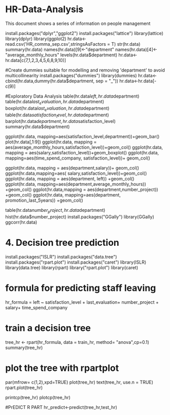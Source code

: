 # HR-Data-Analysis
This document shows a series of information on people management

install.packages("dplyr","ggplot2")
install.packages("lattice")
library(lattice)
library(dplyr)
library(ggplot2)
hr.data<-read.csv('HR_comma_sep.csv',stringsAsFactors = T)
str(hr.data)
summary(hr.data)
names(hr.data)[9]<-"department"
names(hr.data)[4]<-"average_monthly_hours"
levels(hr.data$department)
hr.data<-hr.data[c(7,1,2,3,4,5,6,8,9,10)]

#Create dummies suitable for modelling and removing 'department' to avoid multicollinearity
install.packages("dummies")
library(dummies)
hr.data<-cbind(hr.data,dummy(hr.data$department, sep = "_"))
hr.data<-hr.data[-c(9)]

#Exploratory Data Analysis 
table(hr.data$left,hr.data$department)
table(hr.data$last_evaluation,hr.data$department)
boxplot(hr.data$last_evaluation,hr.data$department)
table(hr.data$satisfaction_level, hr.data$department)
barplot(hr.data$department,hr.data$satisfaction_level)
summary(hr.data$department)

ggplot(hr.data, mapping=aes(satisfaction_level,department))+geom_bar()
plot(hr.data[,1:9])
ggplot(hr.data, mapping = aes(average_monthly_hours,satisfaction_level))+geom_col()
ggplot(hr.data, mapping = aes(salary,satisfaction_level))+geom_boxplot()
ggplot(hr.data, mapping=aes(time_spend_company, satisfaction_level))+ geom_col()

ggplot(hr.data, mapping = aes(department,salary))+ geom_col()
ggplot(hr.data,mapping=aes( salary,satisfaction_level))+geom_col()
ggplot(hr.data, mapping = aes(department, left)) +geom_col()
ggplot(hr.data, mapping=aes(department,average_monthly_hours)) +geom_col()
ggplot(hr.data,mapping = aes(department,number_project)) +geom_col()
ggplot(hr.data, mapping=aes(department, promotion_last_5years)) +geom_col()

table(hr.data$number_project, hr.data$department)
hist(hr.data$number_project)
install.packages("GGally")
library(GGally)
ggcorr(hr.data)

# 4. Decision tree prediction
install.packages("ISLR")
install.packages("data.tree")
install.packages("rpart.plot")
install.packages("caret")
library(ISLR)
library(data.tree)
library(rpart)
library("rpart.plot")
library(caret)
# formula for predicting staff leaving
hr_formula = left ~ satisfaction_level + last_evaluation+ number_project + salary+ time_spend_company
# train a decision tree
tree_hr <- rpart(hr_formula, data = train_hr, method= "anova",cp=0.1)
summary(tree_hr)

# plot the tree with rpartplot
par(mfrow= c(1,2),xpd=TRUE)
plot(tree_hr)
text(tree_hr, use.n = TRUE)
rpart.plot(tree_hr)

printcp(tree_hr)
plotcp(tree_hr)

#PrEDICT R PART
hr_predict<-predict(tree_hr,test_hr)

